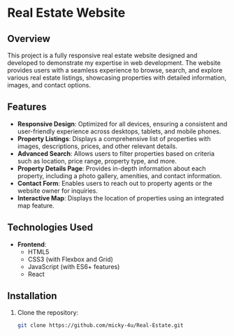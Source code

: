 # Real Estate Website

## Overview

This project is a fully responsive real estate website designed and developed to demonstrate my expertise in web development. The website provides users with a seamless experience to browse, search, and explore various real estate listings, showcasing properties with detailed information, images, and contact options.

## Features

- **Responsive Design**: Optimized for all devices, ensuring a consistent and user-friendly experience across desktops, tablets, and mobile phones.
- **Property Listings**: Displays a comprehensive list of properties with images, descriptions, prices, and other relevant details.
- **Advanced Search**: Allows users to filter properties based on criteria such as location, price range, property type, and more.
- **Property Details Page**: Provides in-depth information about each property, including a photo gallery, amenities, and contact information.
- **Contact Form**: Enables users to reach out to property agents or the website owner for inquiries.
- **Interactive Map**: Displays the location of properties using an integrated map feature.

## Technologies Used

- **Frontend**:
  - HTML5
  - CSS3 (with Flexbox and Grid)
  - JavaScript (with ES6+ features)
  - React



## Installation

1. Clone the repository:
   ```bash
   git clone https://github.com/micky-4u/Real-Estate.git
